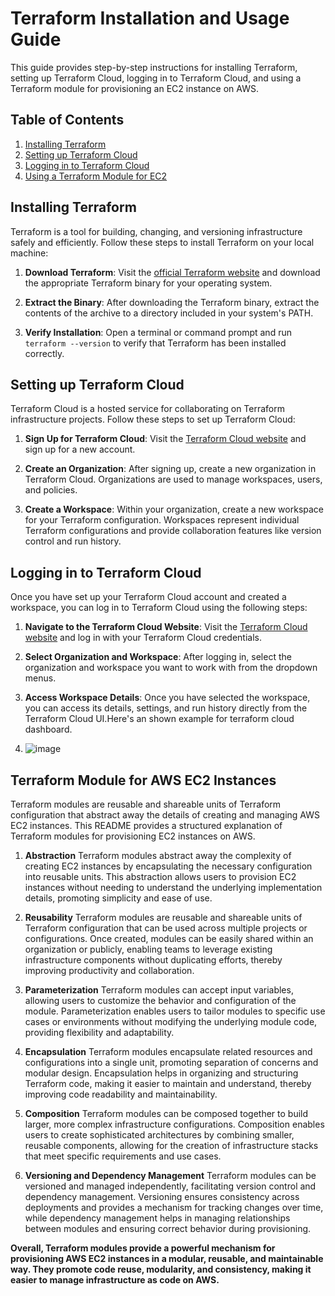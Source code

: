 # Terraform Installation and Usage Guide

This guide provides step-by-step instructions for installing Terraform, setting up Terraform Cloud, logging in to Terraform Cloud, and using a Terraform module for provisioning an EC2 instance on AWS.

## Table of Contents

1. [Installing Terraform](#installing-terraform)
2. [Setting up Terraform Cloud](#setting-up-terraform-cloud)
3. [Logging in to Terraform Cloud](#logging-in-to-terraform-cloud)
4. [Using a Terraform Module for EC2](#using-a-terraform-module-for-ec2)

## Installing Terraform

Terraform is a tool for building, changing, and versioning infrastructure safely and efficiently. Follow these steps to install Terraform on your local machine:

1. **Download Terraform**: Visit the [official Terraform website](https://www.terraform.io/downloads.html) and download the appropriate Terraform binary for your operating system.

2. **Extract the Binary**: After downloading the Terraform binary, extract the contents of the archive to a directory included in your system's PATH.

3. **Verify Installation**: Open a terminal or command prompt and run `terraform --version` to verify that Terraform has been installed correctly.

## Setting up Terraform Cloud

Terraform Cloud is a hosted service for collaborating on Terraform infrastructure projects. Follow these steps to set up Terraform Cloud:

1. **Sign Up for Terraform Cloud**: Visit the [Terraform Cloud website](https://app.terraform.io/signup/account) and sign up for a new account.

2. **Create an Organization**: After signing up, create a new organization in Terraform Cloud. Organizations are used to manage workspaces, users, and policies.

3. **Create a Workspace**: Within your organization, create a new workspace for your Terraform configuration. Workspaces represent individual Terraform configurations and provide collaboration features like version control and run history.

## Logging in to Terraform Cloud

Once you have set up your Terraform Cloud account and created a workspace, you can log in to Terraform Cloud using the following steps:

1. **Navigate to the Terraform Cloud Website**: Visit the [Terraform Cloud website](https://app.terraform.io) and log in with your Terraform Cloud credentials.

2. **Select Organization and Workspace**: After logging in, select the organization and workspace you want to work with from the dropdown menus.

3. **Access Workspace Details**: Once you have selected the workspace, you can access its details, settings, and run history directly from the Terraform Cloud UI.Here's an shown example for terraform cloud dashboard.
4. ![image](https://github.com/abhi-kashyap25/terraform-aws-ec2/assets/111049350/89c19a93-8fd7-494a-9b57-27a7563b894e)


## Terraform Module for AWS EC2 Instances
Terraform modules are reusable and shareable units of Terraform configuration that abstract away the details of creating and managing AWS EC2 instances. This README provides a structured explanation of Terraform modules for provisioning EC2 instances on AWS.

1. **Abstraction**
Terraform modules abstract away the complexity of creating EC2 instances by encapsulating the necessary configuration into reusable units. This abstraction allows users to provision EC2 instances without needing to understand the underlying implementation details, promoting simplicity and ease of use.

2. **Reusability**
Terraform modules are reusable and shareable units of Terraform configuration that can be used across multiple projects or configurations. Once created, modules can be easily shared within an organization or publicly, enabling teams to leverage existing infrastructure components without duplicating efforts, thereby improving productivity and collaboration.

3. **Parameterization**
Terraform modules can accept input variables, allowing users to customize the behavior and configuration of the module. Parameterization enables users to tailor modules to specific use cases or environments without modifying the underlying module code, providing flexibility and adaptability.

4. **Encapsulation**
Terraform modules encapsulate related resources and configurations into a single unit, promoting separation of concerns and modular design. Encapsulation helps in organizing and structuring Terraform code, making it easier to maintain and understand, thereby improving code readability and maintainability.

5. **Composition**
Terraform modules can be composed together to build larger, more complex infrastructure configurations. Composition enables users to create sophisticated architectures by combining smaller, reusable components, allowing for the creation of infrastructure stacks that meet specific requirements and use cases.

6. **Versioning and Dependency Management**
Terraform modules can be versioned and managed independently, facilitating version control and dependency management. Versioning ensures consistency across deployments and provides a mechanism for tracking changes over time, while dependency management helps in managing relationships between modules and ensuring correct behavior during provisioning.

**Overall, Terraform modules provide a powerful mechanism for provisioning AWS EC2 instances in a modular, reusable, and maintainable way. They promote code reuse, modularity, and consistency, making it easier to manage infrastructure as code on AWS.**








